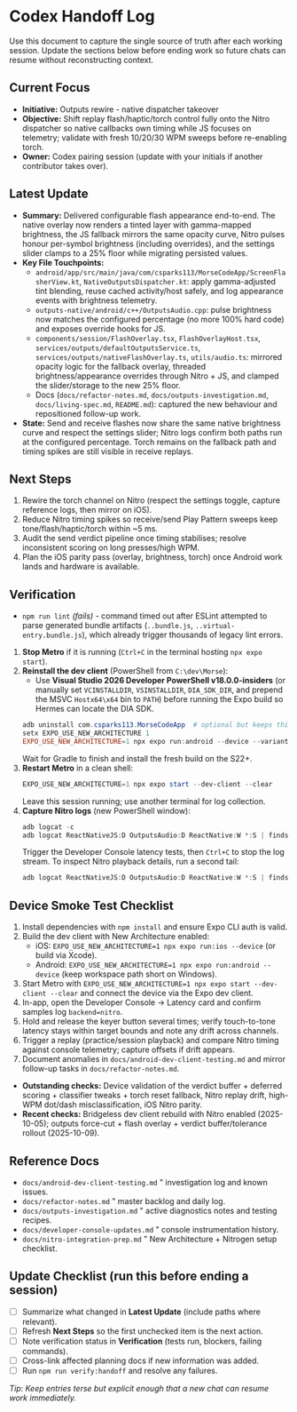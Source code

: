 ﻿# Codex Handoff Log

Use this document to capture the single source of truth after each working session. Update the sections below before ending work so future chats can resume without reconstructing context.

## Current Focus
- **Initiative:** Outputs rewire - native dispatcher takeover
- **Objective:** Shift replay flash/haptic/torch control fully onto the Nitro dispatcher so native callbacks own timing while JS focuses on telemetry; validate with fresh 10/20/30 WPM sweeps before re-enabling torch.
- **Owner:** Codex pairing session (update with your initials if another contributor takes over).

## Latest Update
- **Summary:** Delivered configurable flash appearance end-to-end. The native overlay now renders a tinted layer with gamma-mapped brightness, the JS fallback mirrors the same opacity curve, Nitro pulses honour per-symbol brightness (including overrides), and the settings slider clamps to a 25% floor while migrating persisted values.
- **Key File Touchpoints:**
  - `android/app/src/main/java/com/csparks113/MorseCodeApp/ScreenFlasherView.kt`, `NativeOutputsDispatcher.kt`: apply gamma-adjusted tint blending, reuse cached activity/host safely, and log appearance events with brightness telemetry.
  - `outputs-native/android/c++/OutputsAudio.cpp`: pulse brightness now matches the configured percentage (no more 100% hard code) and exposes override hooks for JS.
  - `components/session/FlashOverlay.tsx`, `FlashOverlayHost.tsx`, `services/outputs/defaultOutputsService.ts`, `services/outputs/nativeFlashOverlay.ts`, `utils/audio.ts`: mirrored opacity logic for the fallback overlay, threaded brightness/appearance overrides through Nitro + JS, and clamped the slider/storage to the new 25% floor.
  - Docs (`docs/refactor-notes.md`, `docs/outputs-investigation.md`, `docs/living-spec.md`, `README.md`): captured the new behaviour and repositioned follow-up work.
- **State:** Send and receive flashes now share the same native brightness curve and respect the settings slider; Nitro logs confirm both paths run at the configured percentage. Torch remains on the fallback path and timing spikes are still visible in receive replays.

## Next Steps
1. Rewire the torch channel on Nitro (respect the settings toggle, capture reference logs, then mirror on iOS).
2. Reduce Nitro timing spikes so receive/send Play Pattern sweeps keep tone/flash/haptic/torch within ~5 ms.
3. Audit the send verdict pipeline once timing stabilises; resolve inconsistent scoring on long presses/high WPM.
4. Plan the iOS parity pass (overlay, brightness, torch) once Android work lands and hardware is available.
## Verification
- `npm run lint` *(fails)* - command timed out after ESLint attempted to parse generated bundle artifacts (`..bundle.js`, `..virtual-entry.bundle.js`), which already trigger thousands of legacy lint errors.

1. **Stop Metro** if it is running (`Ctrl+C` in the terminal hosting `npx expo start`).
2. **Reinstall the dev client** (PowerShell from `C:\dev\Morse`):
   - Use **Visual Studio 2026 Developer PowerShell v18.0.0-insiders** (or manually set `VCINSTALLDIR`, `VSINSTALLDIR`, `DIA_SDK_DIR`, and prepend the MSVC `Hostx64\x64` bin to `PATH`) before running the Expo build so Hermes can locate the DIA SDK.
   ```powershell
   adb uninstall com.csparks113.MorseCodeApp  # optional but keeps things clean
   setx EXPO_USE_NEW_ARCHITECTURE 1
   EXPO_USE_NEW_ARCHITECTURE=1 npx expo run:android --device --variant debug
   ```
   Wait for Gradle to finish and install the fresh build on the S22+.
3. **Restart Metro** in a clean shell:
   ```powershell
   EXPO_USE_NEW_ARCHITECTURE=1 npx expo start --dev-client --clear
   ```
   Leave this session running; use another terminal for log collection.
4. **Capture Nitro logs** (new PowerShell window):
   ```powershell
   adb logcat -c
   adb logcat ReactNativeJS:D OutputsAudio:D ReactNative:W *:S | findstr /R /C:"keyer.prepare" /C:"keyer.tone"
   ```
   Trigger the Developer Console latency tests, then `Ctrl+C` to stop the log stream.
   To inspect Nitro playback details, run a second tail:
   ```powershell
   adb logcat ReactNativeJS:D OutputsAudio:D ReactNative:W *:S | findstr /C:"outputs-audio"
   ```

## Device Smoke Test Checklist
1. Install dependencies with `npm install` and ensure Expo CLI auth is valid.
2. Build the dev client with New Architecture enabled:
   - iOS: `EXPO_USE_NEW_ARCHITECTURE=1 npx expo run:ios --device` (or build via Xcode).
   - Android: `EXPO_USE_NEW_ARCHITECTURE=1 npx expo run:android --device` (keep workspace path short on Windows).
3. Start Metro with `EXPO_USE_NEW_ARCHITECTURE=1 npx expo start --dev-client --clear` and connect the device via the Expo dev client.
4. In-app, open the Developer Console -> Latency card and confirm samples log `backend=nitro`.
5. Hold and release the keyer button several times; verify touch-to-tone latency stays within target bounds and note any drift across channels.
6. Trigger a replay (practice/session playback) and compare Nitro timing against console telemetry; capture offsets if drift appears.
7. Document anomalies in `docs/android-dev-client-testing.md` and mirror follow-up tasks in `docs/refactor-notes.md`.

- **Outstanding checks:** Device validation of the verdict buffer + deferred scoring + classifier tweaks + torch reset fallback, Nitro replay drift, high-WPM dot/dash misclassification, iOS Nitro parity.
- **Recent checks:** Bridgeless dev client rebuild with Nitro enabled (2025-10-05); outputs force-cut + flash overlay + verdict buffer/tolerance rollout (2025-10-09).

## Reference Docs
- `docs/android-dev-client-testing.md` " investigation log and known issues.
- `docs/refactor-notes.md` " master backlog and daily log.
- `docs/outputs-investigation.md` " active diagnostics notes and testing recipes.
- `docs/developer-console-updates.md` " console instrumentation history.
- `docs/nitro-integration-prep.md` " New Architecture + Nitrogen setup checklist.

## Update Checklist (run this before ending a session)
- [ ] Summarize what changed in **Latest Update** (include paths where relevant).
- [ ] Refresh **Next Steps** so the first unchecked item is the next action.
- [ ] Note verification status in **Verification** (tests run, blockers, failing commands).
- [ ] Cross-link affected planning docs if new information was added.
- [ ] Run `npm run verify:handoff` and resolve any failures.

_Tip: Keep entries terse but explicit enough that a new chat can resume work immediately._



